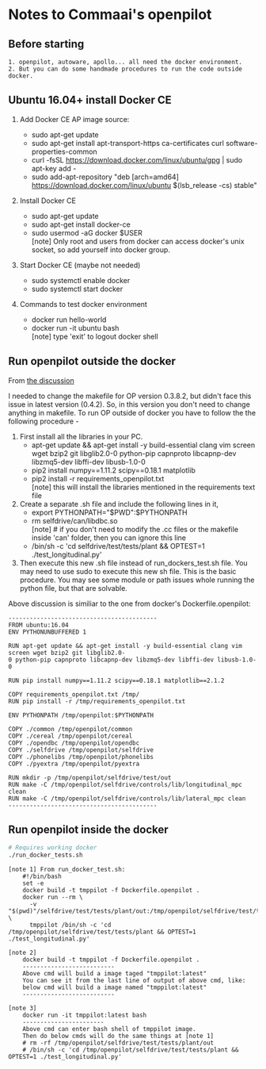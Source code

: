 # Notes to Commaai's openpilot

## Before starting
    1. openpilot, autoware, apollo... all need the docker environment.
    2. But you can do some handmade procedures to run the code outside docker.

## Ubuntu 16.04+ install Docker CE
1. Add Docker CE AP image source:
    *  sudo apt-get update
    *  sudo apt-get install apt-transport-https ca-certificates curl software-properties-common
    *  curl -fsSL https://download.docker.com/linux/ubuntu/gpg | sudo apt-key add -
    *  sudo add-apt-repository "deb [arch=amd64] https://download.docker.com/linux/ubuntu $(lsb_release -cs) stable"

2. Install Docker CE
    *  sudo apt-get update
    *  sudo apt-get install docker-ce
    *  sudo usermod -aG docker $USER  
       [note] Only root and users from docker can access docker's unix socket, so add yourself into docker group.
       
3. Start Docker CE (maybe not needed)
    *  sudo systemctl enable docker
    *  sudo systemctl start docker

4. Commands to test docker environment
    *  docker run hello-world
    *  docker run -it ubuntu bash  
       [note] type 'exit' to logout docker shell 
    
## Run openpilot outside the docker
From [the discussion](https://github.com/commaai/openpilot/issues/204)

I needed to change the makefile for OP version 0.3.8.2, but didn't face this issue in latest version (0.4.2). 
So, in this version you don't need to change anything in makefile. To run OP outside of docker you have to 
follow the the following procedure -
1. First install all the libraries in your PC.
    * apt-get update && apt-get install -y build-essential clang vim screen wget bzip2 git libglib2.0-0 python-pip capnproto libcapnp-dev libzmq5-dev libffi-dev libusb-1.0-0
    * pip2 install numpy==1.11.2 scipy==0.18.1 matplotlib
    * pip2 install -r requirements_openpilot.txt  
      [note] this will install the libraries mentioned in the requirements text file
2. Create a separate .sh file and include the following lines in it,
    * export PYTHONPATH="$PWD":$PYTHONPATH
    * rm selfdrive/can/libdbc.so  
      [note] # if you don't need to modify the .cc files or the makefile inside 'can' folder, then you can ignore this line
    * /bin/sh -c 'cd selfdrive/test/tests/plant && OPTEST=1 ./test_longitudinal.py'
3. Then execute this new .sh file instead of run_dockers_test.sh file. You may need to use sudo to execute this new sh file.
This is the basic procedure. You may see some module or path issues whole running the python file, but that are solvable.

Above discussion is similiar to the one from docker's Dockerfile.openpilot:   

    ------------------------------------------
    FROM ubuntu:16.04
    ENV PYTHONUNBUFFERED 1

    RUN apt-get update && apt-get install -y build-essential clang vim screen wget bzip2 git libglib2.0-
    0 python-pip capnproto libcapnp-dev libzmq5-dev libffi-dev libusb-1.0-0
    
    RUN pip install numpy==1.11.2 scipy==0.18.1 matplotlib==2.1.2

    COPY requirements_openpilot.txt /tmp/
    RUN pip install -r /tmp/requirements_openpilot.txt

    ENV PYTHONPATH /tmp/openpilot:$PYTHONPATH

    COPY ./common /tmp/openpilot/common
    COPY ./cereal /tmp/openpilot/cereal
    COPY ./opendbc /tmp/openpilot/opendbc
    COPY ./selfdrive /tmp/openpilot/selfdrive
    COPY ./phonelibs /tmp/openpilot/phonelibs
    COPY ./pyextra /tmp/openpilot/pyextra

    RUN mkdir -p /tmp/openpilot/selfdrive/test/out
    RUN make -C /tmp/openpilot/selfdrive/controls/lib/longitudinal_mpc clean
    RUN make -C /tmp/openpilot/selfdrive/controls/lib/lateral_mpc clean
    ------------------------------------------
    
## Run openpilot inside the docker
```bash
# Requires working docker
./run_docker_tests.sh
```
    [note 1] From run_docker_test.sh:
        #!/bin/bash
        set -e
        docker build -t tmppilot -f Dockerfile.openpilot .
        docker run --rm \
          -v "$(pwd)"/selfdrive/test/tests/plant/out:/tmp/openpilot/selfdrive/test/tests/plant/out \
          tmppilot /bin/sh -c 'cd /tmp/openpilot/selfdrive/test/tests/plant && OPTEST=1 ./test_longitudinal.py'

    [note 2] 
        docker build -t tmppilot -f Dockerfile.openpilot .
        --------------------------
        Above cmd will build a image taged "tmppilot:latest"
        You can see it from the last line of output of above cmd, like:  
        below cmd will build a image named "tmppilot:latest"
        --------------------------
        
    [note 3]
        docker run -it tmppilot:latest bash
        -----------------------
        Above cmd can enter bash shell of tmppilot image.
        Then do below cmds will do the same things at [note 1]
        # rm -rf /tmp/openpilot/selfdrive/test/tests/plant/out
        # /bin/sh -c 'cd /tmp/openpilot/selfdrive/test/tests/plant && OPTEST=1 ./test_longitudinal.py'
